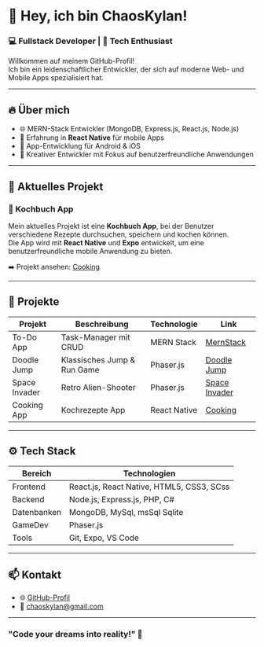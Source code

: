 # 👋 Hey, ich bin ChaosKylan!

### 💻 Fullstack Developer  | 🚀 Tech Enthusiast

Willkommen auf meinem GitHub-Profil!  
Ich bin ein leidenschaftlicher Entwickler, der sich auf moderne Web- und Mobile Apps spezialisiert hat.

---

## 🔥 Über mich

- 🌐 MERN-Stack Entwickler (MongoDB, Express.js, React.js, Node.js)
- 💪 Erfahrung in **React Native** für mobile Apps
- 📱 App-Entwicklung für Android & iOS
- 🎨 Kreativer Entwickler mit Fokus auf benutzerfreundliche Anwendungen

---

## 🌟 Aktuelles Projekt

### 📱 Kochbuch App
Mein aktuelles Projekt ist eine **Kochbuch App**, bei der Benutzer verschiedene Rezepte durchsuchen, speichern und kochen können.  
Die App wird mit **React Native** und **Expo** entwickelt, um eine benutzerfreundliche mobile Anwendung zu bieten.

➡️ Projekt ansehen: [Cooking](https://github.com/ChaosKylan/Cooking)

---

## 📌 Projekte

| Projekt        | Beschreibung               | Technologie           | Link                        |
|---------------|----------------------------|----------------------|-----------------------------|
| To-Do App     | Task-Manager mit CRUD      | MERN Stack          | [MernStack](https://github.com/ChaosKylan/MernStack) |
| Doodle Jump   | Klassisches Jump & Run Game | Phaser.js          | [Doodle Jump](https://github.com/ChaosKylan/doodle_jump) |
| Space Invader | Retro Alien-Shooter        | Phaser.js          | [Space Invader](https://github.com/ChaosKylan/space_invader) |
| Cooking App   | Kochrezepte App           | React Native       | [Cooking](https://github.com/ChaosKylan/Cooking) |

---

## ⚙️ Tech Stack

| Bereich       | Technologien                  |
|--------------|-------------------------------|
| Frontend     | React.js, React Native, HTML5, CSS3, SCss |
| Backend      | Node.js, Express.js, PHP, C#          |
| Datenbanken  | MongoDB, MySql, msSql Sqlite           |
| GameDev      | Phaser.js                   |
| Tools        | Git, Expo, VS Code   |

---

## 📫 Kontakt

- 🌐 [GitHub-Profil](https://github.com/ChaosKylan)
- 📧 chaoskylan@gmail.com

---

### "Code your dreams into reality!" 🚀
